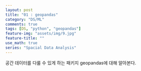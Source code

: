 ```yaml
---
layout: post
title: "01 : geopandas"
category: "DS/ML"
comments: true
tags: [DS, "python", "geopandas"]
feature-img: "assets/img/9.jpg"
feature-title: ""
use_math: true
series: "Spacial Data Analysis"
---
```


공간 데이터를 다룰 수 있게 하는 패키지 geopandas에 대해 알아본다.
